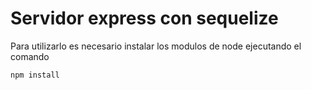 # Servidor express con sequelize

Para utilizarlo es necesario instalar los modulos de node ejecutando el comando

```
npm install
```